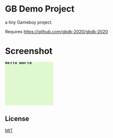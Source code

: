 
# GB Demo Project

a tiny Gameboy project.

Requires https://github.com/gbdk-2020/gbdk-2020

# Screenshot

![Screenshot](https://github.com/JensFZ/MyGBGame/blob/main/test.bmp?raw=true)

## License

[MIT](https://choosealicense.com/licenses/mit/)


